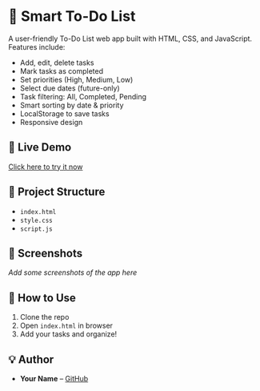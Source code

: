 # 📝 Smart To-Do List

A user-friendly To-Do List web app built with HTML, CSS, and JavaScript. Features include:

- Add, edit, delete tasks
- Mark tasks as completed
- Set priorities (High, Medium, Low)
- Select due dates (future-only)
- Task filtering: All, Completed, Pending
- Smart sorting by date & priority
- LocalStorage to save tasks
- Responsive design

## 🚀 Live Demo
[Click here to try it now](https://github.com/CHAKSHUJAIN5/task-todo-list)

## 📂 Project Structure
- `index.html`
- `style.css`
- `script.js`

## 📸 Screenshots
_Add some screenshots of the app here_

## 📌 How to Use
1. Clone the repo
2. Open `index.html` in browser
3. Add your tasks and organize!

## 💡 Author
- **Your Name** – [GitHub](https://github.com/CHAKSHUJAIN5)
